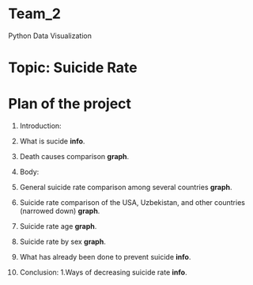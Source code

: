 # Team_2
Python Data Visualization

# Topic: Suicide Rate

# Plan of the project

1. Introduction:
  1. What is sucide **info**.
  2. Death causes comparison **graph**.

2. Body:
  1. General suicide rate comparison among several countries **graph**.
  2. Suicide rate comparison of the USA, Uzbekistan, and other countries (narrowed down) **graph**.
  3. Suicide rate age **graph**.
  4. Suicide rate by sex **graph**.
  5. What has already been done to prevent suicide **info**. 

3. Conclusion:
  1.Ways of decreasing suicide rate **info**.
